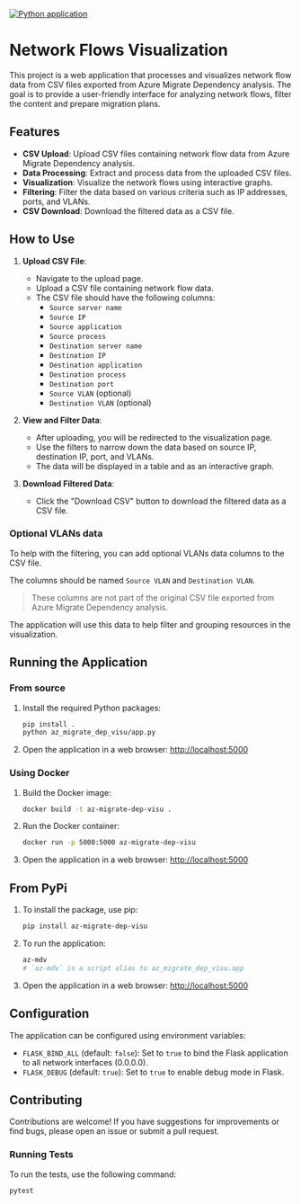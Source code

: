 [![Python application](https://github.com/lrivallain/az-migrate-dep-visu/actions/workflows/main.yml/badge.svg)](https://github.com/lrivallain/az-migrate-dep-visu/actions/workflows/main.yml)

# Network Flows Visualization

This project is a web application that processes and visualizes network flow data from CSV files exported from
Azure Migrate Dependency analysis. The goal is to provide a user-friendly interface for analyzing network flows,
filter the content and prepare migration plans.

## Features

- **CSV Upload**: Upload CSV files containing network flow data from Azure Migrate Dependency analysis.
- **Data Processing**: Extract and process data from the uploaded CSV files.
- **Visualization**: Visualize the network flows using interactive graphs.
- **Filtering**: Filter the data based on various criteria such as IP addresses, ports, and VLANs.
- **CSV Download**: Download the filtered data as a CSV file.

## How to Use

1. **Upload CSV File**:
   - Navigate to the upload page.
   - Upload a CSV file containing network flow data.
   - The CSV file should have the following columns:
     - `Source server name`
     - `Source IP`
     - `Source application`
     - `Source process`
     - `Destination server name`
     - `Destination IP`
     - `Destination application`
     - `Destination process`
     - `Destination port`
     - `Source VLAN` (optional)
     - `Destination VLAN` (optional)

2. **View and Filter Data**:
   - After uploading, you will be redirected to the visualization page.
   - Use the filters to narrow down the data based on source IP, destination IP, port, and VLANs.
   - The data will be displayed in a table and as an interactive graph.

3. **Download Filtered Data**:
   - Click the "Download CSV" button to download the filtered data as a CSV file.

### Optional VLANs data

To help with the filtering, you can add optional VLANs data columns to the CSV file.

The columns should be named `Source VLAN` and `Destination VLAN`.

> These columns are not part of the original CSV file exported from Azure Migrate Dependency analysis.

The application will use this data to help filter and grouping resources in the visualization.

## Running the Application

### From source

1. Install the required Python packages:

   ```bash
   pip install .
   python az_migrate_dep_visu/app.py
   ```

2. Open the application in a web browser: [http://localhost:5000](http://localhost:5000)

### Using Docker

1. Build the Docker image:

   ```bash
   docker build -t az-migrate-dep-visu .
   ```

2. Run the Docker container:

   ```bash
   docker run -p 5000:5000 az-migrate-dep-visu
   ```

3. Open the application in a web browser: [http://localhost:5000](http://localhost:5000)

## From PyPi

1. To install the package, use pip:

   ```bash
   pip install az-migrate-dep-visu
   ```

2. To run the application:

   ```bash
   az-mdv
   # `az-mdv` is a script alias to az_migrate_dep_visu.app
   ```

3. Open the application in a web browser: [http://localhost:5000](http://localhost:5000)

## Configuration

The application can be configured using environment variables:

* `FLASK_BIND_ALL` (default: `false`): Set to `true` to bind the Flask application to all network interfaces (0.0.0.0).
* `FLASK_DEBUG` (default: `true`): Set to `true` to enable debug mode in Flask.

## Contributing

Contributions are welcome! If you have suggestions for improvements or find bugs, please open an issue or submit a pull
request.

### Running Tests

To run the tests, use the following command:

```bash
pytest
```